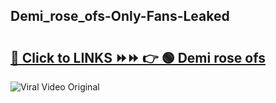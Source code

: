 
 ## Demi_rose_ofs-Only-Fans-Leaked

# <h2><a href="https://clipsfans.com/Demi_rose_ofs&ref=git">🔗 Click to LINKS ⏩⏩ 👉 🟢 Demi rose ofs </a></h2>

<a href="https://clipsfans.com/Demi_rose_ofs&ref=git" rel="nofollow" data-target="animated-image.originalLink"><img src="https://i.ibb.co.com/xMMVF88/686577567.gif" alt="Viral Video Original" style="max-width: 100%; display: inline-block;" data-target="animated-image.originalImage"></a>
